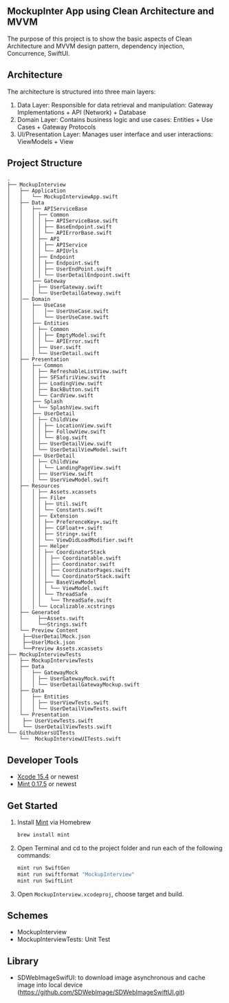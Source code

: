 
## MockupInter App using Clean Architecture and MVVM
The purpose of this project is to show the basic aspects of Clean Architecture and MVVM design pattern, dependency injection, Concurrence, SwiftUI.

## Architecture
The architecture is structured into three main layers:

1. Data Layer: Responsible for data retrieval and manipulation: Gateway Implementations + API (Network) + Database
2. Domain Layer: Contains business logic and use cases: Entities + Use Cases + Gateway Protocols
3. UI/Presentation Layer: Manages user interface and user interactions: ViewModels + View

## Project Structure

```
.
├── MockupInterview
│   ├── Application
│   │   └── MockupInterviewApp.swift
│   ├── Data
│   │   ├── APIServiceBase
│   │   │ ├── Common
│   │   │ │ ├── APIServiceBase.swift
│   │   │ │ ├── BaseEndpoint.swift
│   │   │ │ └── APIErrorBase.swift
│   │   │ ├── API
│   │   │ │ ├── APIService
│   │   │ │ └── APIUrls
│   │   │ ├── Endpoint
│   │   │ │ ├── Endpoint.swift
│   │   │ │ ├── UserEndPoint.swift
│   │   │ │ └── UserDetailEndpoint.swift
│   │   ├── Gateway
│   │   │ ├── UserGateway.swift
│   │   │ └── UserDetailGateway.swift
│   │── Domain
│   │   ├── UseCase
│   │   │   │── UserUseCase.swift
│   │   │   └── UserUseCase.swift
│   │   ├── Entities
│   │   │ ├── Common
│   │   │ │ ├── EmptyModel.swift
│   │   │ │ └── APIError.swift
│   │   │ ├── User.swift
│   │   │ └── UserDetail.swift
│   ├── Presentation
│   │   ├── Common
│   │   │ ├── RefreshableListView.swift
│   │   │ ├── SFSafiriView.swift
│   │   │ ├── LoadingView.swift
│   │   │ ├── BackButton.swift
│   │   │ └── CardView.swift
│   │   ├── Splash
│   │   │ └── SplashView.swift
│   │   ├── UserDetail
│   │   │ ├── ChildView
│   │   │ │ ├── LocationView.swift
│   │   │ │ ├── FollowView.swift
│   │   │ │ └── Blog.swift
│   │   │ ├── UserDetailView.swift
│   │   │ └── UserDetailViewModel.swift
│   │   ├── UserDetail
│   │   │ ├── ChildView
│   │   │ │ └── LandingPageView.swift
│   │   │ ├── UserView.swift
│   │   │ └── UserViewModel.swift
│   ├── Resources
│   │   │ ├── Assets.xcassets
│   │   │ ├── File+
│   │   │ │ ├── Util.swift
│   │   │ │ └── Constants.swift
│   │   │ ├── Extension
│   │   │ │ ├── PreferenceKey+.swift
│   │   │ │ ├── CGFloat++.swift
│   │   │ │ ├── String+.swift
│   │   │ │ └── ViewDidLoadModifier.swift
│   │   │ ├── Helper
│   │   │ │ ├── CoordinatorStack
│   │   │ │ │ ├── Coordinatable.swift
│   │   │ │ │ ├── Coordinator.swift
│   │   │ │ │ ├── CoordinatorPages.swift
│   │   │ │ │ └── CoordinatorStack.swift
│   │   │ │ ├── BaseViewModel
│   │   │ │ │ └── ViewModel.swift
│   │   │ │ └── ThreadSafe
│   │   │ │   └── ThreadSafe.swift
│   │   │ └── Localizable.xcstrings
│   ├── Generated
│   │     ├──Assets.swift
│   │     └──Strings.swift
│   └── Preview Content
│    ├──UserDetailMock.json
│    ├──UserlMock.json
│    └──Preview Assets.xcassets
├── MockupInterviewTests
│   ├── MockupInterviewTests
│   ├── Data
│   │   ├── GatewayMock
│   │   │ ├── UserGatewayMock.swift
│   │   │ └── UserDetailGatewayMockup.swift
│   ├── Data
│   │   ├── Entities
│   │   │ ├── UserViewTests.swift
│   │   │ └── UserDetailViewTests.swift
│   └── Presentation
│    ├── UserViewTests.swift
│    └── UserDetailViewTests.swift
└── GithubUsersUITests
    └──  MockupInterviewUITests.swift
```

## Developer Tools

- [Xcode 15.4](https://apps.apple.com/vn/app/xcode/id497799835?mt=12) or newest
- [Mint 0.17.5](https://github.com/yonaskolb/Mint) or newest

## Get Started

1. Install [Mint](https://github.com/yonaskolb/Mint) via Homebrew
   ```sh
   brew install mint
   ```
2. Open Terminal and cd to the project folder and run each of the following commands:
   ```sh
   mint run SwiftGen
   mint run swiftformat "MockupInterview"
   mint run SwiftLint
   ```
3. Open `MockupInterview.xcodeproj`, choose target and build.

## Schemes

- MockupInterview
- MockupInterviewTests: Unit Test

## Library
- SDWebImageSwifUI: to download image asynchronous and cache image into local device 
(https://github.com/SDWebImage/SDWebImageSwiftUI.git)